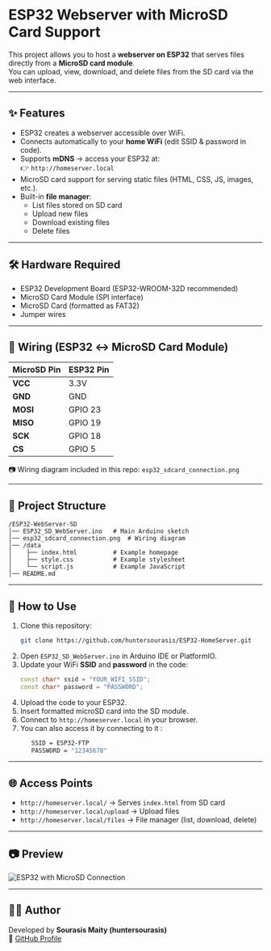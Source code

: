 # ESP32 Webserver with MicroSD Card Support

This project allows you to host a **webserver on ESP32** that serves files directly from a **MicroSD card module**.  
You can upload, view, download, and delete files from the SD card via the web interface.

---

## ✨ Features
- ESP32 creates a webserver accessible over WiFi.
- Connects automatically to your **home WiFi** (edit SSID & password in code).
- Supports **mDNS** → access your ESP32 at:  
  👉 `http://homeserver.local`
- MicroSD card support for serving static files (HTML, CSS, JS, images, etc.).
- Built-in **file manager**:
  - List files stored on SD card
  - Upload new files
  - Download existing files
  - Delete files

---

## 🛠 Hardware Required
- ESP32 Development Board (ESP32-WROOM-32D recommended)
- MicroSD Card Module (SPI interface)
- MicroSD Card (formatted as FAT32)
- Jumper wires

---

## 🔌 Wiring (ESP32 ↔ MicroSD Card Module)

| MicroSD Pin | ESP32 Pin |
|-------------|-----------|
| **VCC**     | 3.3V      |
| **GND**     | GND       |
| **MOSI**    | GPIO 23   |
| **MISO**    | GPIO 19   |
| **SCK**     | GPIO 18   |
| **CS**      | GPIO 5    |

📷 Wiring diagram included in this repo: `esp32_sdcard_connection.png`

---

## 📂 Project Structure
```
/ESP32-WebServer-SD
│── ESP32_SD_WebServer.ino   # Main Arduino sketch
│── esp32_sdcard_connection.png  # Wiring diagram
│── /data
│    ├── index.html          # Example homepage
│    ├── style.css           # Example stylesheet
│    └── script.js           # Example JavaScript
│── README.md
```

---

## 🚀 How to Use
1. Clone this repository:
   ```bash
   git clone https://github.com/huntersourasis/ESP32-HomeServer.git
   ```
2. Open `ESP32_SD_WebServer.ino` in Arduino IDE or PlatformIO.
3. Update your WiFi **SSID** and **password** in the code:
   ```cpp
   const char* ssid = "YOUR_WIFI_SSID";
   const char* password = "PASSWORD";
   ```
4. Upload the code to your ESP32.
5. Insert formatted microSD card into the SD module.
6. Connect to `http://homeserver.local` in your browser.
7. You can also access it by connecting to it :
   ```bash
      SSID = ESP32-FTP
      PASSWORD = "12345678"
   ```

---

## 🌐 Access Points
- `http://homeserver.local/` → Serves `index.html` from SD card
- `http://homeserver.local/upload` → Upload files
- `http://homeserver.local/files` → File manager (list, download, delete)

---

## 📷 Preview
![ESP32 with MicroSD Connection](esp32_sdcard_connection.png)

---

## 🧑‍💻 Author
Developed by **Sourasis Maity (huntersourasis)**  
🔗 [GitHub Profile](https://github.com/huntersourasis)

